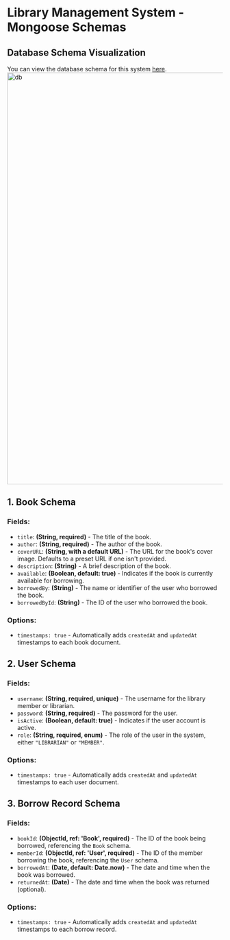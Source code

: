 # Library Management System - Mongoose Schemas

## Database Schema Visualization
You can view the database schema for this system [here](https://drawsql.app/teams/jarvis-10/diagrams/library-management-system).
<img width="960" alt="db" src="https://github.com/user-attachments/assets/34b02298-c9f0-49f9-b1b5-88818d530582">

## 1. Book Schema
### Fields:
- `title`: **(String, required)** - The title of the book.
- `author`: **(String, required)** - The author of the book.
- `coverURL`: **(String, with a default URL)** - The URL for the book's cover image. Defaults to a preset URL if one isn't provided.
- `description`: **(String)** - A brief description of the book.
- `available`: **(Boolean, default: true)** - Indicates if the book is currently available for borrowing.
- `borrowedBy`: **(String)** - The name or identifier of the user who borrowed the book.
- `borrowedById`: **(String)** - The ID of the user who borrowed the book.

### Options:
- `timestamps: true` - Automatically adds `createdAt` and `updatedAt` timestamps to each book document.

## 2. User Schema
### Fields:
- `username`: **(String, required, unique)** - The username for the library member or librarian.
- `password`: **(String, required)** - The password for the user.
- `isActive`: **(Boolean, default: true)** - Indicates if the user account is active.
- `role`: **(String, required, enum)** - The role of the user in the system, either `"LIBRARIAN"` or `"MEMBER"`.

### Options:
- `timestamps: true` - Automatically adds `createdAt` and `updatedAt` timestamps to each user document.

## 3. Borrow Record Schema
### Fields:
- `bookId`: **(ObjectId, ref: 'Book', required)** - The ID of the book being borrowed, referencing the `Book` schema.
- `memberId`: **(ObjectId, ref: 'User', required)** - The ID of the member borrowing the book, referencing the `User` schema.
- `borrowedAt`: **(Date, default: Date.now)** - The date and time when the book was borrowed.
- `returnedAt`: **(Date)** - The date and time when the book was returned (optional).

### Options:
- `timestamps: true` - Automatically adds `createdAt` and `updatedAt` timestamps to each borrow record.
